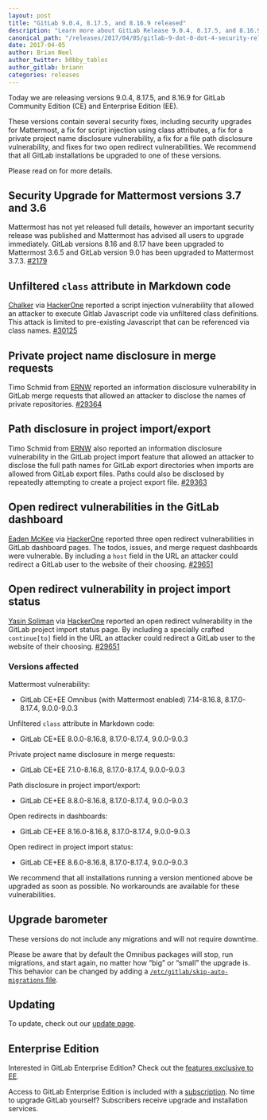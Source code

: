 ```yaml
---
layout: post
title: "GitLab 9.0.4, 8.17.5, and 8.16.9 released"
description: "Learn more about GitLab Release 9.0.4, 8.17.5, and 8.16.9 for GitLab Community Edition (CE) and Enterprise Edition (EE)"
canonical_path: "/releases/2017/04/05/gitlab-9-dot-0-dot-4-security-release/"
date: 2017-04-05
author: Brian Neel
author_twitter: b0bby_tables
author_gitlab: briann
categories: releases
---
```


Today we are releasing versions 9.0.4, 8.17.5, and 8.16.9 for GitLab
Community Edition (CE) and Enterprise Edition (EE).

These versions contain several security fixes, including security upgrades for
Mattermost, a fix for script injection using class attributes, a fix for a private
project name disclosure vulnerability, a fix for a file path disclosure vulnerability,
and fixes for two open redirect vulnerabilities. We recommend that all GitLab
installations be upgraded to one of these versions.

Please read on for more details.

<!-- more -->

## Security Upgrade for Mattermost versions 3.7 and 3.6

Mattermost has not yet released full details, however an important security
release was published and Mattermost has advised all users to upgrade immediately.
GitLab versions 8.16 and 8.17 have been upgraded to Mattermost 3.6.5 and GitLab
version 9.0 has been upgraded to Mattermost 3.7.3. [#2179]

[#2179]: https://gitlab.com/gitlab-org/omnibus-gitlab/issues/2179

## Unfiltered `class` attribute in Markdown code

[Chalker] via [HackerOne] reported a script injection vulnerability that allowed
an attacker to execute Gitlab Javascript code via unfiltered class definitions.
This attack is limited to pre-existing Javascript that can be referenced via
class names. [#30125]

[#30125]: https://gitlab.com/gitlab-org/gitlab-ce/issues/30125

[Chalker]: https://github.com/ChALkeR/

## Private project name disclosure in merge requests

Timo Schmid from [ERNW] reported an information disclosure vulnerability in GitLab
merge requests that allowed an attacker to disclose the names of private
repositories. [#29364]

[#29364]: https://gitlab.com/gitlab-org/gitlab-ce/issues/29364

## Path disclosure in project import/export

Timo Schmid from [ERNW] also reported an information disclosure vulnerability in
the GitLab project import feature that allowed an attacker to disclose the full
path names for GitLab export directories when imports are allowed from GitLab
export files. Paths could also be disclosed by repeatedly attempting to create a
project export file. [#29363]

[#29363]: https://gitlab.com/gitlab-org/gitlab-ce/issues/29363
[ERNW]: https://www.ernw.de/

## Open redirect vulnerabilities in the GitLab dashboard

[Eaden McKee] via [HackerOne] reported three open redirect vulnerabilities in GitLab
dashboard pages. The todos, issues, and merge request dashboards were vulnerable.
By including a `host` field in the URL an attacker could redirect a GitLab user
to the website of their choosing. [#29651]

[#29651]: https://gitlab.com/gitlab-org/gitlab-ce/issues/29651

[Eaden McKee]: https://twitter.com/eadz

## Open redirect vulnerability in project import status

[Yasin Soliman] via [HackerOne] reported an open redirect vulnerability in the GitLab
project import status page. By including a specially crafted `continue[to]` field
in the URL an attacker could redirect a GitLab user to the website of their choosing. [#29651]

[#29651]: https://gitlab.com/gitlab-org/gitlab-ce/issues/29651

[Yasin Soliman]: https://twitter.com/SecurityYasin
[HackerOne]: https://hackerone.com/

### Versions affected

Mattermost vulnerability:
- GitLab CE+EE Omnibus (with Mattermost enabled) 7.14-8.16.8, 8.17.0-8.17.4, 9.0.0-9.0.3

Unfiltered `class` attribute in Markdown code:
- GitLab CE+EE 8.0.0-8.16.8, 8.17.0-8.17.4, 9.0.0-9.0.3

Private project name disclosure in merge requests:
- GitLab CE+EE 7.1.0-8.16.8, 8.17.0-8.17.4, 9.0.0-9.0.3

Path disclosure in project import/export:
- GitLab CE+EE 8.8.0-8.16.8, 8.17.0-8.17.4, 9.0.0-9.0.3

Open redirects in dashboards:
- GitLab CE+EE 8.16.0-8.16.8, 8.17.0-8.17.4, 9.0.0-9.0.3

Open redirect in project import status:
- GitLab CE+EE 8.6.0-8.16.8, 8.17.0-8.17.4, 9.0.0-9.0.3

We recommend that all installations running a version mentioned above be
upgraded as soon as possible. No workarounds are available for these
vulnerabilities.

## Upgrade barometer

These versions do not include any migrations and will not require downtime.

Please be aware that by default the Omnibus packages will stop, run migrations,
and start again, no matter how “big” or “small” the upgrade is. This behavior
can be changed by adding a [`/etc/gitlab/skip-auto-migrations`
file](http://doc.gitlab.com/omnibus/update/README.html).

## Updating

To update, check out our [update page](/update/).

## Enterprise Edition

Interested in GitLab Enterprise Edition? Check out the [features exclusive to
EE](/features/#enterprise).

Access to GitLab Enterprise Edition is included with a
[subscription](/pricing/). No time to upgrade GitLab
yourself? Subscribers receive upgrade and installation services.
